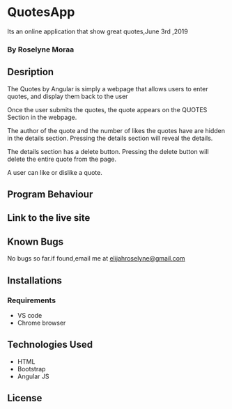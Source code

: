 # QuotesApp

Its an online application that show great quotes,June 3rd ,2019

### By Roselyne Moraa

## Desription

The Quotes by Angular is simply a webpage that allows users to enter quotes, and display them back to the user

Once the user submits the quotes, the quote appears on the QUOTES Section in the webpage.

The author of the quote and the number of likes the quotes have are hidden in the details section. Pressing the details section will reveal the details.

The details section has a delete button. Pressing the delete button will delete the entire quote from the page.

A user can like or dislike a quote. 


## Program Behaviour


## Link to the live site

## Known Bugs

No bugs so far.if found,email me at elijahroselyne@gmail.com

## Installations

### Requirements

+ VS code
+ Chrome browser

## Technologies Used

+ HTML
+ Bootstrap
+ Angular JS

## License
